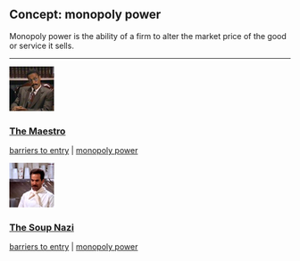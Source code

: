 ## Concept: monopoly power

Monopoly power is the ability of a firm to alter the market price of the good or service it sells.

<hr>
<div class="clip-listing">
<img src="media/icons/maestro.jpg" alt="The Maestro icon">

### [The Maestro](../../clip/66/)

[barriers to entry](/concept/barriers-to-entry/) | [monopoly power](/concept/monopoly-power/)
</div>

<div class="clip-listing">
<img src="media/icons/soup_nazi.jpg" alt="The Soup Nazi icon">

### [The Soup Nazi](../../clip/67/)

[barriers to entry](/concept/barriers-to-entry/) | [monopoly power](/concept/monopoly-power/)
</div>

